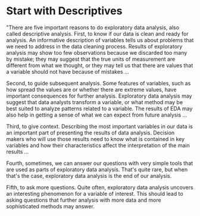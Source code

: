 # Start with Descriptives

"There are five important reasons to do exploratory data analysis, also called descriptive analysis. First, to know if our data is clean and ready for analysis. An informative description of variables tells us about problems that we need to address in the data cleaning process. Results of exploratory analysis may show too few observations because we discarded too many by mistake; they may suggest that the true units of measurement are different from what we thought, or they may tell us that there are values that a variable should not have because of mistakes ... &#x20;

Second, to guide subsequent analysis. Some features of variables, such as how spread the values are or whether there are extreme values, have important consequences for further analysis. Exploratory data analysis may suggest that data analysts transform a variable, or what method may be best suited to analyze patterns related to a variable. The results of EDA may also help in getting a sense of what we can expect from future analysis ...

Third, to give context. Describing the most important variables in our data is an important part of presenting the results of data analysis. Decision makers who will use those results need to know what is contained in key variables and how their characteristics affect the interpretation of the main results ...&#x20;

Fourth, sometimes, we can answer our questions with very simple tools that are used as parts of exploratory data analysis. That's quite rare, but when that's the case, exploratory data analysis is the end of our analysis.&#x20;

Fifth, to ask more questions. Quite often, exploratory data analysis uncovers an interesting phenomenon for a variable of interest. This should lead to asking questions that further analysis with more data and more sophisticated methods may answer.
